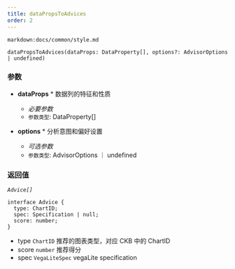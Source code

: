 ```yaml
---
title: dataPropsToAdvices
order: 2
---
```


`markdown:docs/common/style.md`

<div class='doc-md'>

```sign
dataPropsToAdvices(dataProps: DataProperty[], options?: AdvisorOptions | undefined)
```

### 参数

* **dataProps** * 数据列的特征和性质
  * _必要参数_
  * `参数类型`: DataProperty[]

* **options** * 分析意图和偏好设置
  * _可选参数_
  * `参数类型`: AdvisorOptions ｜ undefined


### 返回值

*`Advice[]`*

```sign
interface Advice {
  type: ChartID;
  spec: Specification | null;
  score: number;
}
```

* type `ChartID` 推荐的图表类型，对应 CKB 中的 ChartID
* score `number` 推荐得分
* spec `VegaLiteSpec` vegaLite specification

</div>
